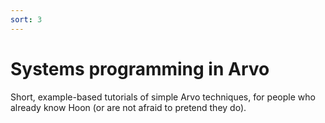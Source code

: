 ```yaml
---
sort: 3
---
```


# Systems programming in Arvo

Short, example-based tutorials of simple Arvo techniques, for people
who already know Hoon (or are not afraid to pretend they do).

<list/></list>

